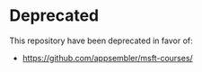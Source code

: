 # Deprecated
This repository have been deprecated in favor of:

 - https://github.com/appsembler/msft-courses/
